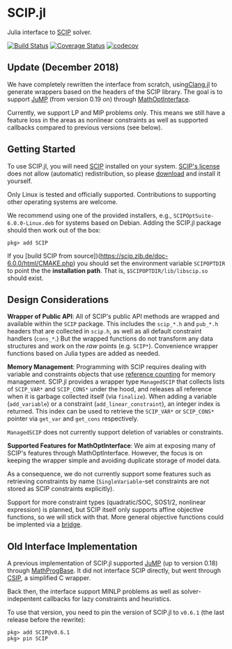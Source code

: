 # SCIP.jl

Julia interface to [SCIP](http://scip.zib.de) solver.

[![Build Status](https://travis-ci.org/SCIP-Interfaces/SCIP.jl.svg?branch=master)](https://travis-ci.org/SCIP-Interfaces/SCIP.jl)
[![Coverage Status](https://coveralls.io/repos/github/SCIP-Interfaces/SCIP.jl/badge.svg?branch=master)](https://coveralls.io/github/SCIP-Interfaces/SCIP.jl?branch=master)
[![codecov](https://codecov.io/gh/SCIP-Interfaces/SCIP.jl/branch/master/graph/badge.svg)](https://codecov.io/gh/SCIP-Interfaces/SCIP.jl)

## Update (December 2018)

We have completely rewritten the interface from scratch,
using[Clang.jl](https://github.com/ihnorton/Clang.jl) to generate wrappers based
on the headers of the SCIP library.
The goal is to support [JuMP](https://github.com/JuliaOpt/JuMP.jl) (from version
0.19 on) through
[MathOptInterface](https://github.com/JuliaOpt/MathOptInterface.jl).

Currently, we support LP and MIP problems only.
This means we still have a feature loss in the areas as nonlinear constraints as
well as supported callbacks compared to previous versions (see below).

## Getting Started

To use SCIP.jl, you will need [SCIP](http://scip.zib.de) installed on your
system. [SCIP's license](https://scip.zib.de/index.php#license) does not allow
(automatic) redistribution, so please
[download](https://scip.zib.de/index.php#download) and install it yourself.

Only Linux is tested and officially supported. Contributions to supporting other
operating systems are welcome.

We recommend using one of the provided installers, e.g.,
`SCIPOptSuite-6.0.0-Linux.deb` for systems based on Debian. Adding the SCIP.jl
package should then work out of the box:

    pkg> add SCIP

If you [build SCIP from source])(https://scip.zib.de/doc-6.0.0/html/CMAKE.php)
you should set the environment variable `SCIPOPTDIR` to point the the
**installation path**. That is, `$SCIPOPTDIR/lib/libscip.so` should exist.

## Design Considerations

**Wrapper of Public API**: All of SCIP's public API methods are wrapped and
available within the `SCIP` package. This includes the `scip_*.h` and `pub_*.h`
headers that are collected in `scip.h`, as well as all default constraint
handlers (`cons_*`.) But the wrapped functions do not transform any data
structures and work on the *raw* points (e.g. `SCIP*`). Convenience wrapper
functions based on Julia types are added as needed.

**Memory Management**: Programming with SCIP requires dealing with variable and
constraints objects that use [reference
counting](https://scip.zib.de/doc-6.0.0/html/OBJ.php) for memory management.
SCIP.jl provides a wrapper type `ManagedSCIP` that collects lists of `SCIP_VAR*`
and `SCIP_CONS*` under the hood, and releases all reference when it is garbage
collected itself (via `finalize`). When adding a variable (`add_variable`) or a
constraint (`add_linear_constraint`), an integer index is returned. This index
can be used to retrieve the `SCIP_VAR*` or `SCIP_CONS*` pointer via `get_var`
and `get_cons` respectively.

`ManagedSCIP` does not currently support deletion of variables or constraints.

**Supported Features for MathOptInterface**: We aim at exposing many of SCIP's
features through MathOptInterface. However, the focus is on keeping the wrapper
simple and avoiding duplicate storage of model data.

As a consequence, we do not currently support some features such as retrieving
constraints by name (`SingleVariable`-set constraints are not stored as SCIP
constraints explicitly).

Support for more constraint types (quadratic/SOC, SOS1/2, nonlinear expression)
is planned, but SCIP itself only supports affine objective functions, so we will
stick with that. More general objective functions could be implented via a
[bridge](https://github.com/JuliaOpt/MathOptInterface.jl/issues/529).

## Old Interface Implementation

A previous implementation of SCIP.jl supported
[JuMP](https://github.com/JuliaOpt/JuMP.jl) (up to version 0.18) through
[MathProgBase](https://github.com/JuliaOpt/MathOptInterface.jl). It did not
interface SCIP directly, but went through
[CSIP](https://github.com/SCIP-Interfaces/CSIP), a simplified C wrapper.

Back then, the interface support MINLP problems as well as solver-indepentent
callbacks for lazy constraints and heuristics.

To use that version, you need to pin the version of SCIP.jl to `v0.6.1` (the
last release before the rewrite):

    pkg> add SCIP@v0.6.1
    pkg> pin SCIP
